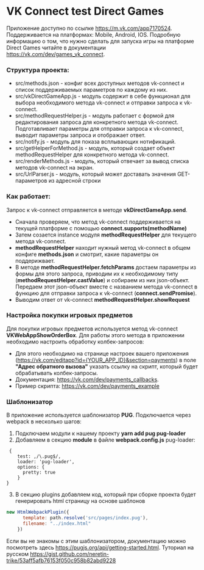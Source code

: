 # VK Connect test Direct Games

Приложение доступно по ссылке https://m.vk.com/app7170524. Поддерживается на платформах: Mobile, Android, IOS. Подробную информацию о том, что нужно сделать для запуска игры на платформе Direct Games читайте в документации https://vk.com/dev/games_vk_connect. 

### Структура проекта:

- src/methods.json - конфиг всех доступных методов vk-connect и список поддерживаемых параметров по каждому из них.
- src/vkDirectGameApp.js - модуль содержит в себе функционал для выбора необходимого метода vk-connect и отправки запроса к vk-connect.
- src/methodRequestHelper.js - модуль работает с формой для редактирования запроса для конкретного метода vk-connect. 
Подготавливает параметры для отправки запроса к vk-connect, выводит параметры запроса и отображает ответ.
- src/notify.js - модуль для показа всплывающих нотификаций.
- src/getHelperForMethod.js - модуль, который создает объект methodRequestHelper для конкретного метода vk-connect.
- src/renderMethods.js - модуль, который отвечает за вывод списка методов vk-connect на экран.
- src/UrlParser.js - модуль, который может доставать значения GET-параметров из адресной строки

### Как работает:
 
Запрос к vk-connect отправляется в методе **vkDirectGameApp.send**. 
- Сначала проверяем, что метод vk-connect поддерживается на текущей платформе с помощью **connect.supports(methodName)**
- Затем созается instance модуля **methodRequestHelper** для текущего метода vk-connect.
- **methodRequestHelper** находит нужный метод vk-connect в общем конфиге **methods.json** 
и смотрит, какие параметры он поддерижвает. 
- В методе **methodRequestHelper.fetchParams** достаем параметры из формы для этого запроса, 
приводим их к необходимому типу (**methodRequestHelper.castValue**) и собираем из них json-объект. 
Передаем этот json-объект вместе с названием метода vk-connect в функцию для отправки запроса к vk-connect (**connect.sendPromise**).
- Выводим ответ от vk-connect **methodRequestHelper.showRequest**


### Настройка покупки игровых предметов

Для покупки игровых предметов используется метод vk-connect **VKWebAppShowOrderBox**. Для работы этого метода в приложении необходимо настроить обработку колбек-запросов: 
- Для этого необходимо на странице настроек вашего приложения (https://vk.com/editapp?id={YOUR_APP_ID}&section=payments) в поле **"Адрес обратного вызова"** указать ссылку на скрипт, который будет обрабатывать колбек-запросы. 
- Документация: https://vk.com/dev/payments_callbacks. 
- Пример скрипта: https://vk.com/dev/payments_example

### Шаблонизатор

В приложение используется шаблонизатор **PUG**. Подключается через webpack в несколько шагов:
1. Подключаем модули к нашему проекту **yarn add pug pug-loader**
2. Добавляем в секцию **module** в файле **webpack.config.js** pug-loader:
```text
 {
    test: ,/\.pug$/,
    loader: 'pug-loader',
    options: {
      pretty: true
    }
}
```
3. В секцию plugins добавляем код, который при сборке проекта будет генерировать html страницу на основе шаблонов
```js
new HtmlWebpackPlugin({
      template: path.resolve('src/pages/index.pug'),
      filename: "../index.html"
    })
```

Если вы не знакомы c этим шаблонизатором, документацию можно посмотреть здесь https://pugjs.org/api/getting-started.html.
Туториал на русском https://gist.github.com/neretin-trike/53aff5afb76153f050c958b82abd9228
